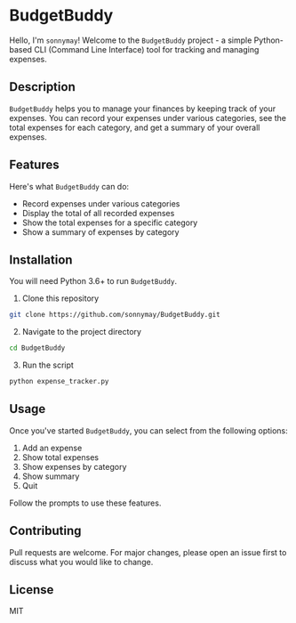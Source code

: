 # BudgetBuddy

Hello, I'm `sonnymay`! Welcome to the `BudgetBuddy` project - a simple Python-based CLI (Command Line Interface) tool for tracking and managing expenses.

## Description

`BudgetBuddy` helps you to manage your finances by keeping track of your expenses. You can record your expenses under various categories, see the total expenses for each category, and get a summary of your overall expenses.

## Features

Here's what `BudgetBuddy` can do:

- Record expenses under various categories
- Display the total of all recorded expenses
- Show the total expenses for a specific category
- Show a summary of expenses by category

## Installation

You will need Python 3.6+ to run `BudgetBuddy`.

1. Clone this repository
```bash
git clone https://github.com/sonnymay/BudgetBuddy.git
```
2. Navigate to the project directory
```bash
cd BudgetBuddy
```
3. Run the script
```bash
python expense_tracker.py
```

## Usage

Once you've started `BudgetBuddy`, you can select from the following options:

1. Add an expense
2. Show total expenses
3. Show expenses by category
4. Show summary
5. Quit

Follow the prompts to use these features.

## Contributing

Pull requests are welcome. For major changes, please open an issue first to discuss what you would like to change.

## License

MIT
```
